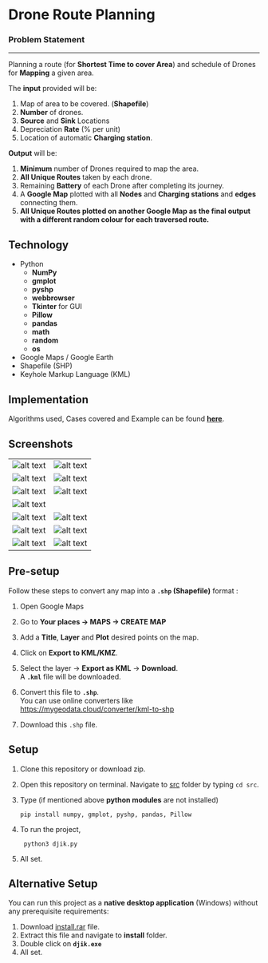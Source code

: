 # Drone Route Planning

### Problem Statement
---
 Planning a route (for **Shortest Time to cover Area**) and schedule of Drones for **Mapping** a given area.

 The **input** provided will be:
1) Map of area to be covered. (**Shapefile**) 
2) **Number** of drones. 
3) **Source** and **Sink** Locations 
4) Depreciation **Rate** (% per unit)
5) Location of automatic **Charging station**.

**Output** will be:
1) **Minimum** number of Drones required to map the area.
2) **All Unique Routes** taken by each drone.
3) Remaining **Battery** of each Drone after completing its journey.
4) A **Google Map** plotted with all **Nodes** and **Charging stations** and **edges** connecting them.
5) **All Unique Routes plotted on another Google Map as the final output with a different random colour for each traversed route.**

## Technology
* Python 
   * **NumPy**
   * **gmplot**
   * **pyshp**
   * **webbrowser**
   * **Tkinter** for GUI
   * **Pillow**
   * **pandas**
   * **math**
   * **random**
   * **os**
* Google Maps / Google Earth 
* Shapefile (SHP)
* Keyhole Markup Language (KML)

## Implementation

Algorithms used, Cases covered and Example can be found **[here](https://github.com/karved/Drone-route-planning/blob/master/Implementation.md)**.

## Screenshots 
|||
|--|--|
|![alt text](https://github.com/karved/Drone-route-planning/blob/master/pics/A.png)|![alt text](https://github.com/karved/Drone-route-planning/blob/master/pics/B.png)|
|![alt text](https://github.com/karved/Drone-route-planning/blob/master/pics/C.png)|![alt text](https://github.com/karved/Drone-route-planning/blob/master/pics/D.png)|
|![alt text](https://github.com/karved/Drone-route-planning/blob/master/pics/E.png)|![alt text](https://github.com/karved/Drone-route-planning/blob/master/pics/F.png)|
|![alt text](https://github.com/karved/Drone-route-planning/blob/master/pics/G.png)||
|![alt text](https://github.com/karved/Drone-route-planning/blob/master/pics/I.png)|![alt text](https://github.com/karved/Drone-route-planning/blob/master/pics/H.png)|
|![alt text](https://github.com/karved/Drone-route-planning/blob/master/pics/K.png)|![alt text](https://github.com/karved/Drone-route-planning/blob/master/pics/J.png)|
|![alt text](https://github.com/karved/Drone-route-planning/blob/master/pics/L.png)|![alt text](https://github.com/karved/Drone-route-planning/blob/master/pics/M.png)|

## Pre-setup
Follow these steps to convert any map into a **```.shp``` (Shapefile)** format :
1. Open Google Maps  
2. Go to **Your places →  MAPS →  CREATE MAP**   

3. Add a **Title**, **Layer** and **Plot** desired points on the map. 

4. Click on **Export to KML/KMZ**.  

5. Select the layer →  **Export as KML** →  **Download**.  
   A **```.kml```** file will be downloaded.  

6. Convert this file to **```.shp```**.  
   You can use online converters like https://mygeodata.cloud/converter/kml-to-shp

7. Download this  ```.shp``` file.

## Setup
1. Clone this repository or download zip.  
2. Open this repository on terminal. Navigate to [src](https://github.com/karved/Drone-route-planning/tree/master/src) folder by typing ```cd src```.

3. Type (if mentioned above **python modules** are not installed)  

   ```
   pip install numpy, gmplot, pyshp, pandas, Pillow
   ``` 
   
4. To run the project,
   ```
    python3 djik.py
   ```
5. All set.

## Alternative Setup
You can run this project as a **native desktop application** (Windows) without any prerequisite requirements: 

1. Download [install.rar](https://github.com/karved/Drone-route-planning/blob/master/install.rar) file.
2. Extract this file and navigate to **install** folder.
3. Double click on **```djik.exe```**
4. All set.
